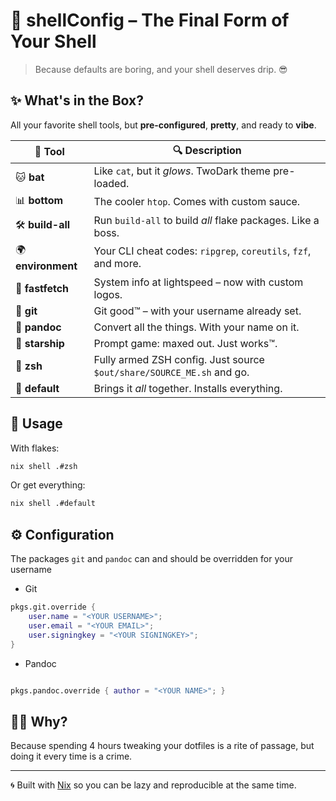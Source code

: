 # 🐚 shellConfig – The Final Form of Your Shell

> Because defaults are boring, and your shell deserves drip. 😎

## ✨ What's in the Box?

All your favorite shell tools, but **pre-configured**, **pretty**, and ready to **vibe**.

| 🔧 Tool            | 🔍 Description                                                        |
| ------------------ | --------------------------------------------------------------------- |
| 🐱 **bat**         | Like `cat`, but it _glows_. TwoDark theme pre-loaded.                 |
| 📊 **bottom**      | The cooler `htop`. Comes with custom sauce.                           |
| 🛠 **build-all**   | Run `build-all` to build _all_ flake packages. Like a boss.           |
| 🌍 **environment** | Your CLI cheat codes: `ripgrep`, `coreutils`, `fzf`, and more.        |
| 🚀 **fastfetch**   | System info at lightspeed – now with custom logos.                    |
| 🧙 **git**         | Git good™ – with your username already set.                          |
| 📄 **pandoc**      | Convert all the things. With your name on it.                         |
| 🌟 **starship**    | Prompt game: maxed out. Just works™.                                 |
| 🐚 **zsh**         | Fully armed ZSH config. Just source `$out/share/SOURCE_ME.sh` and go. |
| 🧩 **default**     | Brings it _all_ together. Installs everything.                        |

## 🧪 Usage

With flakes:

```bash
nix shell .#zsh
```

Or get everything:

```bash
nix shell .#default
```

## ⚙️ Configuration

The packages `git` and `pandoc` can and should be overridden for your username

- Git

```nix
pkgs.git.override {
    user.name = "<YOUR USERNAME>";
    user.email = "<YOUR EMAIL>";
    user.signingkey = "<YOUR SIGNINGKEY>";
}
```

- Pandoc

```nix

pkgs.pandoc.override { author = "<YOUR NAME>"; }
```

## 🧙‍♂️ Why?

Because spending 4 hours tweaking your dotfiles is a rite of passage,
but doing it every time is a crime.

---

🌀 Built with [Nix](https://nixos.org/) so you can be lazy and reproducible at the same time.
